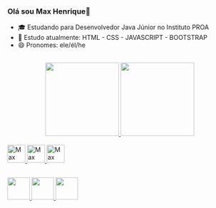 ### Olá sou Max Henrique👋

- 🎓 Estudando para Desenvolvedor Java Júnior no Instituto PROA
- 📖 Estudo atualmente: HTML - CSS - JAVASCRIPT - BOOTSTRAP
- 😄 Pronomes: ele/él/he

<br>
<div align="center">
  <a href="https://github.com/MaxHenriique">
    <!--informações do perfil-->
    <img height="165px" src="https://github-readme-stats.vercel.app/api?username=maxhenriique&show_icons=true&theme=github_dark&include_all_commits=true&count_private=true"/>
    <!--Linguagem de programação que utiliza-->
  <img height="165px" src="https://github-readme-stats.vercel.app/api/top-langs/?username=maxhenriique&layout=compact&langs_count=7&theme=github_dark"/>
</div>
  
  <!--icones com suas habilidades + Link-->
<div style="display: inline_block">
  <br>
  <img alt="Max tem conhecimento em - Html5" width="40px" src="https://cdn.jsdelivr.net/gh/devicons/devicon/icons/html5/html5-original.svg"/>
  <img alt="Max tem conhecimento em - CSS3" width="40px" src="https://cdn.jsdelivr.net/gh/devicons/devicon/icons/css3/css3-original.svg"/>
  <img alt="Max tem conhecimento em - JavaScript" width="40px" src="https://cdn.jsdelivr.net/gh/devicons/devicon/icons/javascript/javascript-original.svg"/>
</div>
  
  ##
 <!--icones de suas Redes Sociais + Link-->
<div> 
  <a href="https://www.instagram.com/max._.henrique" target="_blank"><img height="50px" src="https://user-images.githubusercontent.com/101279529/162638503-07d47d20-c59d-4b29-b30d-371f109f5368.png"/>
  <a href="https://www.linkedin.com/in/max-henrique-fontes-286b731b6/" target="_blank"><img height="50px" src="https://user-images.githubusercontent.com/101279529/162638502-04898414-1758-4609-9b87-462f31d30037.png"/>
  <a href="mailto:contato.maxhenrique@gmail.com" target="_blank"><img height="50px" src="https://user-images.githubusercontent.com/101279529/162638501-443560fc-4145-481e-b2dd-12089346129b.png"/>
</div>

